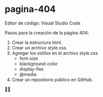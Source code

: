 # pagina-404

Editor de código: Visual Studio Code

Pasos para la creación de la página 404:
1. Crear la estructura html.
2. Crear un archivo style.css.
3. Agregar los estilos en el archivo style.css
    - font-size
    - blackground-color
    - display-flex
    - @media
4. Crear un repositorio público en GitHub.

🎉🚀
